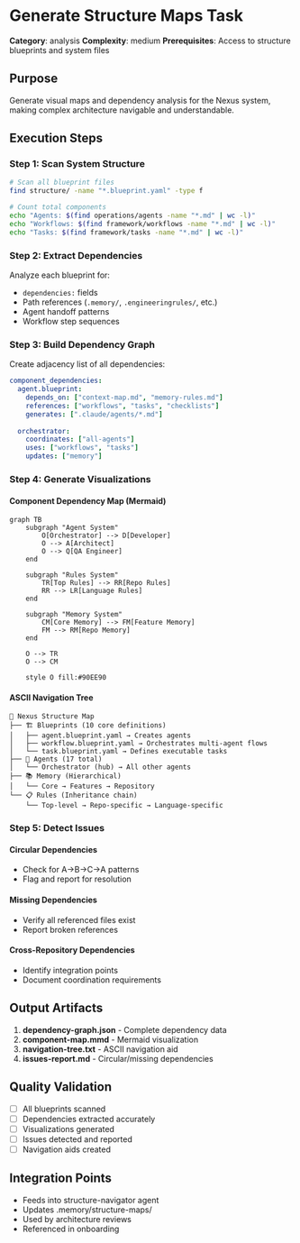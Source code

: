 # Generate Structure Maps Task

**Category**: analysis
**Complexity**: medium
**Prerequisites**: Access to structure blueprints and system files

## Purpose
Generate visual maps and dependency analysis for the Nexus system, making complex architecture navigable and understandable.

## Execution Steps

### Step 1: Scan System Structure
```bash
# Scan all blueprint files
find structure/ -name "*.blueprint.yaml" -type f

# Count total components
echo "Agents: $(find operations/agents -name "*.md" | wc -l)"
echo "Workflows: $(find framework/workflows -name "*.md" | wc -l)"
echo "Tasks: $(find framework/tasks -name "*.md" | wc -l)"
```

### Step 2: Extract Dependencies
Analyze each blueprint for:
- `dependencies:` fields
- Path references (`.memory/`, `.engineeringrules/`, etc.)
- Agent handoff patterns
- Workflow step sequences

### Step 3: Build Dependency Graph
Create adjacency list of all dependencies:
```yaml
component_dependencies:
  agent.blueprint:
    depends_on: ["context-map.md", "memory-rules.md"]
    references: ["workflows", "tasks", "checklists"]
    generates: [".claude/agents/*.md"]
  
  orchestrator:
    coordinates: ["all-agents"]
    uses: ["workflows", "tasks"]
    updates: ["memory"]
```

### Step 4: Generate Visualizations

#### Component Dependency Map (Mermaid)
```mermaid
graph TB
    subgraph "Agent System"
        O[Orchestrator] --> D[Developer]
        O --> A[Architect]
        O --> Q[QA Engineer]
    end
    
    subgraph "Rules System"
        TR[Top Rules] --> RR[Repo Rules]
        RR --> LR[Language Rules]
    end
    
    subgraph "Memory System"
        CM[Core Memory] --> FM[Feature Memory]
        FM --> RM[Repo Memory]
    end
    
    O --> TR
    O --> CM
    
    style O fill:#90EE90
```

#### ASCII Navigation Tree
```
📁 Nexus Structure Map
├── 🏗️ Blueprints (10 core definitions)
│   ├── agent.blueprint.yaml → Creates agents
│   ├── workflow.blueprint.yaml → Orchestrates multi-agent flows
│   └── task.blueprint.yaml → Defines executable tasks
├── 🤖 Agents (17 total)
│   └── Orchestrator (hub) → All other agents
├── 📚 Memory (Hierarchical)
│   └── Core → Features → Repository
└── 📋 Rules (Inheritance chain)
    └── Top-level → Repo-specific → Language-specific
```

### Step 5: Detect Issues

#### Circular Dependencies
- Check for A→B→C→A patterns
- Flag and report for resolution

#### Missing Dependencies  
- Verify all referenced files exist
- Report broken references

#### Cross-Repository Dependencies
- Identify integration points
- Document coordination requirements

## Output Artifacts

1. **dependency-graph.json** - Complete dependency data
2. **component-map.mmd** - Mermaid visualization
3. **navigation-tree.txt** - ASCII navigation aid
4. **issues-report.md** - Circular/missing dependencies

## Quality Validation
- [ ] All blueprints scanned
- [ ] Dependencies extracted accurately  
- [ ] Visualizations generated
- [ ] Issues detected and reported
- [ ] Navigation aids created

## Integration Points
- Feeds into structure-navigator agent
- Updates .memory/structure-maps/
- Used by architecture reviews
- Referenced in onboarding